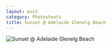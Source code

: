```yaml
---
layout: post
category: Photoshoots
title: Sunset @ Adelaide Glenelg Beach
---
```


![Sunset @ Adelaide Glenelg Beach](https://lh3.googleusercontent.com/1i-AZlAl8BaT8WeV5rIZkxpnIYrMuYxVvTH7X2Rpz7HccEqrAQ5PYHAulkmYB7nXKoxF_AVc05jNntbcEzaFKYkLHGjPzq-6DdcvEWjMXaY30PD9KcT6he2Hu3xFyGInIzfWE5_qnKw76Q6rSAKRMoIz7hCQRV-TXLdXavH1HJmIeT1Qpfrn5dwth12wRpaxJ9x7zrvByF286FnWLI2OdqvxZg1R36Rk-tva-Nl2ngV18f9DJazQAfvDoAZkv0q_1oRN779GgmyRpuS9fI0EZM9wsyLr29B8i9s4yD7fQAfRWqxrThbODj185VuEpADhIZTA6h0bWvg41FQFeiLBv-etRhInkttElTaQCfOFDaKY7Baef5jbbqTm8HVUDDpH6q26AOjpB4d-eDfkD2Q0R7dZaw3PJebDXA5sRICk_l6_7tscOA9kEPgtCk57T3jrpQb94KX8xaxEynwUbv8xlG5xqD9nQauPWNkts4P2oM37ekQGmrYbHg2dn4MonFZcTrjptqQWS6gFPb1p3_Hpr1l5_MPAJxkBda3WH-VlmJ6UFpBKaZ7D1Twvt0xZsp8MnVYEqg5oAAj8JCZZ4MXauuM7K7lVBo0XUJjZVNllFpK9YMi2YEjaztMdGbAgunjDMQzJkgTG_J40Wg6Bou0UkW1DOvO9YBg=w1560-h1040-no)

